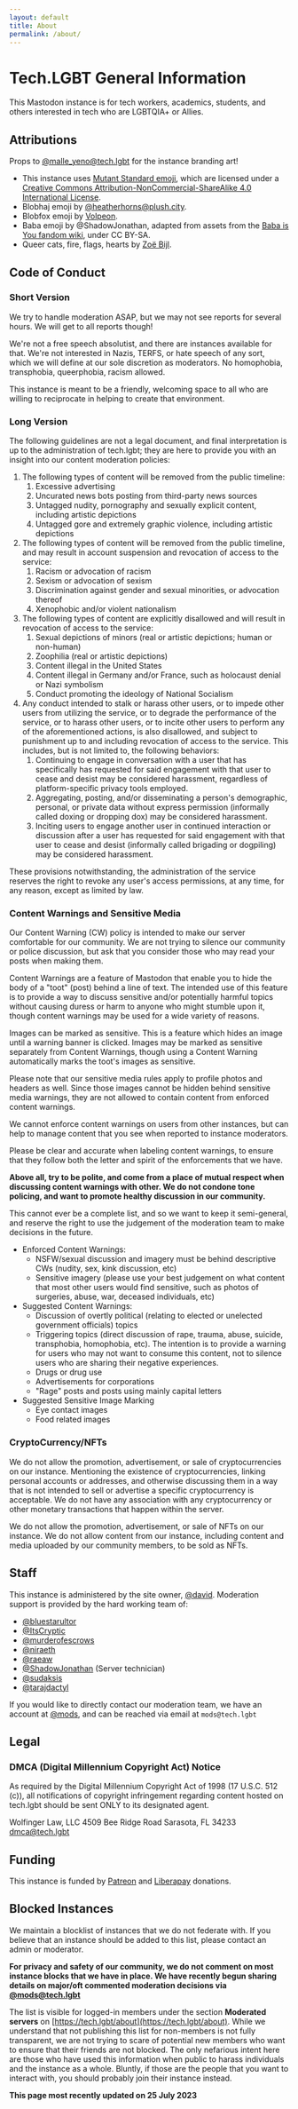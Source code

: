 ```yaml
---
layout: default
title: About
permalink: /about/
---
```


# Tech.LGBT General Information

This Mastodon instance is for tech workers, academics, students, and others interested in tech who are LGBTQIA+ or Allies.

## Attributions

Props to [@malle_yeno@tech.lgbt](https://tech.lgbt/@malle_yeno/) for the instance branding art!

- This instance uses [Mutant Standard emoji](https://mutant.tech/), which are licensed under a [Creative Commons Attribution-NonCommercial-ShareAlike 4.0 International License](https://creativecommons.org/licenses/by-nc-sa/4.0/).
- Blobhaj emoji by [@heatherhorns@plush.city](https://plush.city/@heatherhorns).
- Blobfox emoji by [Volpeon](https://volpeon.ink/art/emojis/blobfox/).
- Baba emoji by @ShadowJonathan, adapted from assets from the [Baba is You fandom wiki](https://babaiswiki.fandom.com/wiki/), under CC BY-SA.
- Queer cats, fire, flags, hearts by [Zoë Bijl](https://github.com/ZoeBijl/QueerCats).

## Code of Conduct

### Short Version

We try to handle moderation ASAP, but we may not see reports for several hours. We will get to all reports though!

We're not a free speech absolutist, and there are instances available for that. We're not interested in Nazis, TERFS, or hate speech of any sort, which we will define at our sole discretion as moderators. No homophobia, transphobia, queerphobia, racism allowed.

This instance is meant to be a friendly, welcoming space to all who are willing to reciprocate in helping to create that environment.

### Long Version

The following guidelines are not a legal document, and final interpretation is up to the administration of tech.lgbt; they are here to provide you with an insight into our content moderation policies:

1. The following types of content will be removed from the public timeline:
    1. Excessive advertising
    2. Uncurated news bots posting from third-party news sources
    3. Untagged nudity, pornography and sexually explicit content, including artistic depictions
    4. Untagged gore and extremely graphic violence, including artistic depictions
2. The following types of content will be removed from the public timeline, and may result in account suspension and revocation of access to the service:
    1. Racism or advocation of racism
    2. Sexism or advocation of sexism
    3. Discrimination against gender and sexual minorities, or advocation thereof
    4. Xenophobic and/or violent nationalism
3. The following types of content are explicitly disallowed and will result in revocation of access to the service:
    1. Sexual depictions of minors (real or artistic depictions; human or non-human)
    2. Zoophilia (real or artistic depictions)
    3. Content illegal in the United States
    4. Content illegal in Germany and/or France, such as holocaust denial or Nazi symbolism
    5. Conduct promoting the ideology of National Socialism
4. Any conduct intended to stalk or harass other users, or to impede other users from utilizing the service, or to degrade the performance of the service, or to harass other users, or to incite other users to perform any of the aforementioned actions, is also disallowed, and subject to punishment up to and including revocation of access to the service. This includes, but is not limited to, the following behaviors:
    1. Continuing to engage in conversation with a user that has specifically has requested for said engagement with that user to cease and desist may be considered harassment, regardless of platform-specific privacy tools employed.
    2. Aggregating, posting, and/or disseminating a person's demographic, personal, or private data without express permission (informally called doxing or dropping dox) may be considered harassment.
    3. Inciting users to engage another user in continued interaction or discussion after a user has requested for said engagement with that user to cease and desist (informally called brigading or dogpiling) may be considered harassment.

These provisions notwithstanding, the administration of the service reserves the right to revoke any user's access permissions, at any time, for any reason, except as limited by law.

### Content Warnings and Sensitive Media

Our Content Warning (CW) policy is intended to make our server comfortable for our community. We are not trying to silence our community or police discussion, but ask that you consider those who may read your posts when making them.

Content Warnings are a feature of Mastodon that enable you to hide the body of a "toot" (post) behind a line of text. The intended use of this feature is to provide a way to discuss sensitive and/or potentially harmful topics without causing duress or harm to anyone who might stumble upon it, though content warnings may be used for a wide variety of reasons.

Images can be marked as sensitive. This is a feature which hides an image until a warning banner is clicked. Images may be marked as sensitive separately from Content Warnings, though using a Content Warning automatically marks the toot's images as sensitive.

Please note that our sensitive media rules apply to profile photos and headers as well. Since those images cannot be hidden behind sensitive media warnings, they are not allowed to contain content from enforced content warnings.

We cannot enforce content warnings on users from other instances, but can help to manage content that you see when reported to instance moderators.

Please be clear and accurate when labeling content warnings, to ensure that they follow both the letter and spirit of the enforcements that we have.

**Above all, try to be polite, and come from a place of mutual respect when discussing content warnings with other. We do not condone tone policing, and want to promote healthy discussion in our community.**

This cannot ever be a complete list, and so we want to keep it semi-general, and reserve the right to use the judgement of the moderation team to make decisions in the future.

- Enforced Content Warnings:
    - NSFW/sexual discussion and imagery must be behind descriptive CWs (nudity, sex, kink discussion, etc)
    - Sensitive imagery (please use your best judgement on what content that most other users would find sensitive, such as photos of surgeries, abuse, war, deceased individuals, etc)
- Suggested Content Warnings:
    - Discussion of overtly political (relating to elected or unelected government officials) topics
    - Triggering topics (direct discussion of rape, trauma, abuse, suicide, transphobia, homophobia, etc). The intention is to provide a warning for users who may not want to consume this content, not to silence users who are sharing their negative experiences.
    - Drugs or drug use
    - Advertisements for corporations
    - "Rage" posts and posts using mainly capital letters
- Suggested Sensitive Image Marking
    - Eye contact images
    - Food related images

### CryptoCurrency/NFTs

We do not allow the promotion, advertisement, or sale of cryptocurrencies on our instance. Mentioning the existence of cryptocurrencies, linking personal accounts or addresses, and otherwise discussing them in a way that is not intended to sell or advertise a specific cryptocurrency is acceptable. We do not have any association with any cryptocurrency or other monetary transactions that happen within the server.

We do not allow the promotion, advertisement, or sale of NFTs on our instance. We do not allow content from our instance, including content and media uploaded by our community members, to be sold as NFTs.

## Staff

This instance is administered by the site owner, [@david](https://tech.lgbt/@david). Moderation support is provided by the hard working team of:

- [@bluestarultor](https://tech.lgbt/@bluestarultor)
- [@ItsCryptic](https://tech.lgbt/@ItsCryptic)
- [@murderofescrows](https://tech.lgbt/@murderofescrows)
- [@niraeth](https://tech.lgbt/@niraeth)
- [@raeaw](https://tech.lgbt/@raeaw)
- [@ShadowJonathan](https://tech.lgbt/@ShadowJonathan) (Server technician)
- [@sudaksis](https://tech.lgbt/@sudaksis)
- [@tarajdactyl](https://tech.lgbt/@tarajdactyl)

If you would like to directly contact our moderation team, we have an account at [@mods](https://tech.lgbt/@mods), and can be reached via email at `mods@tech.lgbt`

## Legal

### DMCA (Digital Millennium Copyright Act) Notice

As required by the Digital Millennium Copyright Act of 1998 (17 U.S.C. 512 (c)), all notifications of copyright infringement regarding content hosted on tech.lgbt should be sent ONLY to its designated agent.

Wolfinger Law, LLC
4509 Bee Ridge Road Sarasota, FL 34233
dmca@tech.lgbt

## Funding

This instance is funded by [Patreon](https://www.patreon.com/wolfpaw) and [Liberapay](https://liberapay.com/wolfpaw/) donations.

## Blocked Instances

We maintain a blocklist of instances that we do not federate with. If you believe that an instance should be added to this list, please contact an admin or moderator.

**For privacy and safety of our community, we do not comment on most instance blocks that we have in place. We have recently begun sharing details on major/oft commented moderation decisions via [@mods@tech.lgbt](https://tech.lgbt/@mods)**

The list is visible for logged-in members under the section **Moderated servers** on [https://tech.lgbt/about](https://tech.lgbt/about). While we understand that not publishing this list for non-members is not fully transparent, we are not trying to scare of potential new members who want to ensure that their friends are not blocked. The only nefarious intent here are those who have used this information when public to harass individuals and the instance as a whole. Bluntly, if those are the people that you want to interact with, you should probably join their instance instead.

**This page most recently updated on 25 July 2023**
